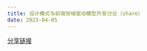 ```yaml
---
title: 设计模式与前端领域驱动模型开发讨论（share）
date: 2023-04-05 
---
```


<div>
    <a href="https://www.mubu.com/doc/2mUOZ4M0D7Q" target="_blank">分享链接</a>
</div>
